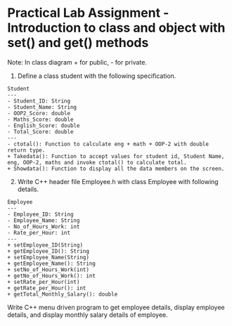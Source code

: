# Practical Lab Assignment - Introduction to class and object with set() and get() methods

Note: In class diagram + for public, - for private.

1. Define a class student with the following specification.

```
Student
---
- Student_ID: String
- Student_Name: String
- OOP2_Score: double
- Maths_Score: double
- English_Score: double
- Total_Score: double
---
- ctotal(): Function to calculate eng + math + OOP-2 with double return type.
+ Takedata(): Function to accept values for student id, Student Name, eng, OOP-2, maths and invoke ctotal() to calculate total.
+ Showdata(): Function to display all the data members on the screen.
```

2. Write C++ header file Employee.h with class Employee with following details.

```
Employee
---
- Employee_ID: String
- Employee_Name: String
- No_of_Hours_Work: int
- Rate_per_Hour: int
---
+ setEmployee_ID(String)
+ getEmployee_ID(): String
+ setEmployee_Name(String)
+ getEmployee_Name(): String
+ setNo_of_Hours_Work(int)
+ getNo_of_Hours_Work(): int
+ setRate_per_Hour(int)
+ getRate_per_Hour(): int
+ getTotal_Monthly_Salary(): double
```

Write C++ menu driven program to get employee details, display employee details, and display monthly salary details of employee.
